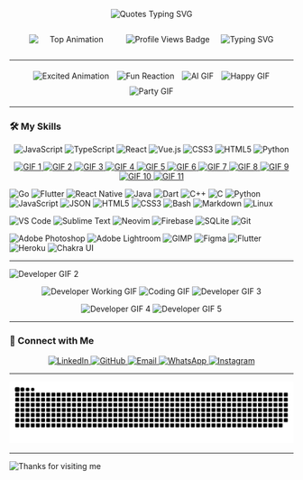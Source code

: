 


<p align="center">
  <img src="https://readme-typing-svg.herokuapp.com?font=Fira+Code&weight=600&size=22&duration=4000&pause=1000&color=00FF00&center=true&vCenter=true&multiline=true&width=800&height=80&lines=%22The+best+way+to+predict+the+future+is+to+create+it.%22;%22Keep+learning,+keep+building,+keep+growing." alt="Quotes Typing SVG"/>
</p>

<div align="center" style="display: flex; align-items: center; justify-content: center; gap: 20px;">
  <img src="https://user-images.githubusercontent.com/74038190/229223156-0cbdaba9-3128-4d8e-8719-b6b4cf741b67.gif" alt="Top Animation" width="30%" />
<!-- Profile Views Badge -->
<p align="center">
  <img src="https://komarev.com/ghpvc/?username=Tejagithub-1&style=flat&color=blueviolet" alt="Profile Views Badge" />
</p>
 
  <img src="https://readme-typing-svg.herokuapp.com?font=Righteous&size=35&duration=4000&pause=800&center=true&width=600&height=100&lines=Hi+There!+%F0%9F%91%8B;I'm+Raviteja+Gandrakota+%F0%9F%98%8E;AI%2FML+Enthusiast+%F0%9F%9A%80" alt="Typing SVG" />
</div>

---

<!-- GIF Row -->
<div align="center">
  <img src="https://media.giphy.com/media/WUlplcMpOCEmTGBtBW/giphy.gif" alt="Excited Animation" width="120" style="margin: 5px;" />
  <img src="https://media.giphy.com/media/du3J3cXyzhj75IOgvA/giphy.gif" alt="Fun Reaction" width="120" style="margin: 5px;" />
  <img src="https://media.giphy.com/media/eNAsjO55tPbgaor7ma/giphy.gif" alt="AI GIF" width="120" style="margin: 5px;" />
  <img src="https://media.giphy.com/media/KzJkzjggfGN5Py6nkT/giphy.gif" alt="Happy GIF" width="120" style="margin: 5px;" />
  <img src="https://media.giphy.com/media/IdyAQJVN2kVPNUrojM/giphy.gif" alt="Party GIF" width="120" style="margin: 5px;" />


</div>

---

<!-- Skills Section -->
### 🛠️ My Skills
<p align="center">
  <img src="https://cdn.jsdelivr.net/gh/devicons/devicon/icons/javascript/javascript-original.svg" alt="JavaScript" width="40" height="40"/>
  <img src="https://cdn.jsdelivr.net/gh/devicons/devicon/icons/typescript/typescript-original.svg" alt="TypeScript" width="40" height="40"/>
  <img src="https://cdn.jsdelivr.net/gh/devicons/devicon/icons/react/react-original.svg" alt="React" width="40" height="40"/>
  <img src="https://cdn.jsdelivr.net/gh/devicons/devicon/icons/vuejs/vuejs-original.svg" alt="Vue.js" width="40" height="40"/>
  <img src="https://cdn.jsdelivr.net/gh/devicons/devicon/icons/css3/css3-original.svg" alt="CSS3" width="40" height="40"/>
  <img src="https://cdn.jsdelivr.net/gh/devicons/devicon/icons/html5/html5-original.svg" alt="HTML5" width="40" height="40"/>
  <img src="https://cdn.jsdelivr.net/gh/devicons/devicon/icons/python/python-original.svg" alt="Python" width="40" height="40"/>
  <!-- GIF Links -->
<p align="center">
  <a href="https://user-images.githubusercontent.com/74038190/212280823-79088828-a258-4a4d-8d6c-96315d5a07af.gif" target="_blank">
    <img src="https://user-images.githubusercontent.com/74038190/212280823-79088828-a258-4a4d-8d6c-96315d5a07af.gif" alt="GIF 1" width="100"/>
  </a>
  <a href="https://user-images.githubusercontent.com/74038190/212280805-9bcb336b-8c55-46a8-abf8-ff286ab55472.gif" target="_blank">
    <img src="https://user-images.githubusercontent.com/74038190/212280805-9bcb336b-8c55-46a8-abf8-ff286ab55472.gif" alt="GIF 2" width="100"/>
  </a>
  <a href="https://user-images.githubusercontent.com/74038190/212281775-b468df30-4edc-4bf8-a4ee-f52e1aaddc86.gif" target="_blank">
    <img src="https://user-images.githubusercontent.com/74038190/212281775-b468df30-4edc-4bf8-a4ee-f52e1aaddc86.gif" alt="GIF 3" width="100"/>
  </a>
  <a href="https://user-images.githubusercontent.com/74038190/212281763-e6ecd7ef-c4aa-45b6-a97c-f33f6bb592bd.gif" target="_blank">
    <img src="https://user-images.githubusercontent.com/74038190/212281763-e6ecd7ef-c4aa-45b6-a97c-f33f6bb592bd.gif" alt="GIF 4" width="100"/>
  </a>
  <a href="https://user-images.githubusercontent.com/74038190/212281780-0afd9616-8310-46e9-a898-c4f5269f1387.gif" target="_blank">
    <img src="https://user-images.githubusercontent.com/74038190/212281780-0afd9616-8310-46e9-a898-c4f5269f1387.gif" alt="GIF 5" width="100"/>
  </a>
  <a href="https://user-images.githubusercontent.com/74038190/212257472-08e52665-c503-4bd9-aa20-f5a4dae769b5.gif" target="_blank">
    <img src="https://user-images.githubusercontent.com/74038190/212257472-08e52665-c503-4bd9-aa20-f5a4dae769b5.gif" alt="GIF 6" width="100"/>
  </a>
  <a href="https://user-images.githubusercontent.com/74038190/212257454-16e3712e-945a-4ca2-b238-408ad0bf87e6.gif" target="_blank">
    <img src="https://user-images.githubusercontent.com/74038190/212257454-16e3712e-945a-4ca2-b238-408ad0bf87e6.gif" alt="GIF 7" width="100"/>
  </a>
  <a href="https://user-images.githubusercontent.com/74038190/212257460-738ff738-247f-4445-a718-cdd0ca76e2db.gif" target="_blank">
    <img src="https://user-images.githubusercontent.com/74038190/212257460-738ff738-247f-4445-a718-cdd0ca76e2db.gif" alt="GIF 8" width="100"/>
  </a>
  <a href="https://user-images.githubusercontent.com/74038190/235294002-8aafea24-3179-45af-91d9-412ad7ff5359.gif" target="_blank">
    <img src="https://user-images.githubusercontent.com/74038190/235294002-8aafea24-3179-45af-91d9-412ad7ff5359.gif" alt="GIF 9" width="100"/>
  </a>
  <a href="https://user-images.githubusercontent.com/74038190/235294013-a33e5c43-a01c-43f6-b44d-a406d8b4ab75.gif" target="_blank">
    <img src="https://user-images.githubusercontent.com/74038190/235294013-a33e5c43-a01c-43f6-b44d-a406d8b4ab75.gif" alt="GIF 10" width="100"/>
  </a>
  <a href="https://user-images.githubusercontent.com/74038190/235294016-6556559a-ed58-4ca6-a4c9-c307cbe0b6b7.gif" target="_blank">
    <img src="https://user-images.githubusercontent.com/74038190/235294016-6556559a-ed58-4ca6-a4c9-c307cbe0b6b7.gif" alt="GIF 11" width="100"/>
  </a>
</p>

</p>

![Go](https://img.shields.io/badge/go-%2300ADD8.svg?style=for-the-badge&logo=go&logoColor=white)
![Flutter](https://img.shields.io/badge/Flutter-%2302569B.svg?style=for-the-badge&logo=flutter&logoColor=white)
![React Native](https://img.shields.io/badge/React_Native-%2320232a.svg?style=for-the-badge&logo=react&logoColor=%2361DAFB)
![Java](https://img.shields.io/badge/java-%23ED8B00.svg?style=for-the-badge&logo=openjdk&logoColor=white)
![Dart](https://img.shields.io/badge/dart-%230175C2.svg?style=for-the-badge&logo=dart&logoColor=white)
![C++](https://img.shields.io/badge/c++-%2300599C.svg?style=for-the-badge&logo=c%2B%2B&logoColor=white)
![C](https://img.shields.io/badge/C-%2300599C.svg?style=for-the-badge&logo=c&logoColor=white)
![Python](https://img.shields.io/badge/python-%2314354C.svg?style=for-the-badge&logo=python&logoColor=yellow)
![JavaScript](https://img.shields.io/badge/javascript-%23323330.svg?style=for-the-badge&logo=javascript&logoColor=%23F7DF1E)
![JSON](https://img.shields.io/badge/json-%23000000.svg?style=for-the-badge&logo=json&logoColor=white)
![HTML5](https://img.shields.io/badge/html5-%23E34F26.svg?style=for-the-badge&logo=html5&logoColor=white)
![CSS3](https://img.shields.io/badge/css3-%231572B6.svg?style=for-the-badge&logo=css3&logoColor=white)
![Bash](https://img.shields.io/badge/bash-%23121011.svg?style=for-the-badge&logo=gnu-bash&logoColor=white)
![Markdown](https://img.shields.io/badge/markdown-%23000000.svg?style=for-the-badge&logo=markdown&logoColor=white)
![Linux](https://img.shields.io/badge/linux-%23FCC624.svg?style=for-the-badge&logo=linux&logoColor=black)

![VS Code](https://img.shields.io/badge/Visual%20Studio%20Code-0078d7.svg?style=for-the-badge&logo=visual-studio-code&logoColor=white)
![Sublime Text](https://img.shields.io/badge/sublime_text-%23575757.svg?style=for-the-badge&logo=sublime-text&logoColor=important)
![Neovim](https://img.shields.io/badge/Neovim-%2357A143.svg?style=for-the-badge&logo=neovim&logoColor=white)
![Firebase](https://img.shields.io/badge/firebase-%23039BE5.svg?style=for-the-badge&logo=firebase)
![SQLite](https://img.shields.io/badge/sqlite-%2307405e.svg?style=for-the-badge&logo=sqlite&logoColor=white)
![Git](https://img.shields.io/badge/git-%23F05033.svg?style=for-the-badge&logo=git&logoColor=white)

![Adobe Photoshop](https://img.shields.io/badge/adobe_photoshop-%2331A8FF.svg?style=for-the-badge&logo=adobephotoshop&logoColor=white)
![Adobe Lightroom](https://img.shields.io/badge/adobe_lightroom-%23001E36.svg?style=for-the-badge&logo=adobelightroom&logoColor=white)
![GIMP](https://img.shields.io/badge/gimp-5C5543?style=for-the-badge&logo=gimp&logoColor=white)
![Figma](https://img.shields.io/badge/figma-%23F24E1E.svg?style=for-the-badge&logo=figma&logoColor=white)
![Flutter](https://img.shields.io/badge/flutter-%2302569B.svg?style=for-the-badge&logo=flutter&logoColor=white)
![Heroku](https://img.shields.io/badge/heroku-%23430098.svg?style=for-the-badge&logo=heroku&logoColor=white)
![Chakra UI](https://img.shields.io/badge/chakra--ui-%23319795.svg?style=for-the-badge&logo=chakraui&logoColor=white)


---
 <img src="https://camo.githubusercontent.com/41aa028b38c56eb39b064bd84492b57725843830eab1704a953dbfca18d70880/68747470733a2f2f6d656469612e67697068792e636f6d2f6d656469612f6a70566e433635446d596579524c344c48532f67697068792e676966" alt="Developer GIF 2" width="80%"/>
<!-- GIF Section -->
<p align="center">
  <img src="https://raw.githubusercontent.com/SP-XD/SP-XD/refs/heads/main/images/dev-working_rounded.gif" alt="Developer Working GIF" width="200"/>
  <img src="https://github.com/Xx-Ashutosh-xX/Xx-Ashutosh-xX/blob/master/assets/1936.gif" alt="Coding GIF" width="250"/>
  <img src="https://media.giphy.com/media/hrSFdM4rg8VFpXyz2m/giphy.gif" alt="Developer GIF 3" width="200"/>
</p>

<p align="center">
  <img src="https://media.giphy.com/media/3o6Zt7nYk6w6gFj3y8/giphy.gif" alt="Developer GIF 4" width="300"/>
  <img src="https://media.giphy.com/media/26gssY6Xw1g0g5t5u/giphy.gif" alt="Developer GIF 5" width="300"/>
</p>


---

<!-- Social Links -->
### 🔗 Connect with Me
<p align="center">
  <a href="https://www.linkedin.com/in/teja-ai-ml/" target="_blank">
    <img src="https://img.shields.io/badge/LinkedIn-0A66C2?style=flat&logo=linkedin&logoColor=white" alt="LinkedIn"/>
  </a>
  <a href="https://github.com/Tejagithub-1" target="_blank">
    <img src="https://img.shields.io/badge/GitHub-181717?style=flat&logo=github&logoColor=white" alt="GitHub"/>
  </a>
  <a href="mailto:gandrakotaraviteja091@gmail.com" target="_blank">
    <img src="https://img.shields.io/badge/Email-D14836?style=flat&logo=gmail&logoColor=white" alt="Email"/>
  </a>
  <a href="https://wa.me/916309380692" target="_blank">
    <img src="https://img.shields.io/badge/WhatsApp-25D366?style=flat&logo=whatsapp&logoColor=white" alt="WhatsApp"/>
  </a>
  <a href="https://www.instagram.com/tej_glorious64" target="_blank">
    <img src="https://img.shields.io/badge/Instagram-E4405F?style=flat&logo=instagram&logoColor=white" alt="Instagram"/>
  </a>
</p>


---

<!-- Contribution Snake -->
<div align="center">
  <img src="https://raw.githubusercontent.com/Platane/snk/output/github-contribution-grid-snake.svg" alt="GitHub contribution grid snake"/>
</div>

---

<!-- Workspace GIF -->


<!-- Thanks Banner -->
<img height="120" width="100%" alt="Thanks for visiting me" 
     src="https://raw.githubusercontent.com/BrunnerLivio/brunnerlivio/master/images/marquee.svg"/>


